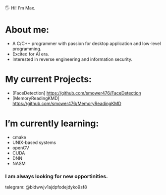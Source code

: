 🖐️ Hi! I'm Max.

# About me:
* A C/C++ programmer with passion for desktop application and low-level programming. 
* Excited for AI era.
* Interested in reverse engineering and information security.
# My current Projects: 
* [FaceDetection] https://github.com/smower476/FaceDetection
* [MemoryReadingKMD] https://github.com/smower476/MemoryReadingKMD
# I’m currently learning:
* cmake
* UNIX-based systems
* openCV
* CUDA
* DNN
* NASM
### I am always looking for new opportinities.
telegram: @bidwwjv1ajdpfodejdyko9sf8
